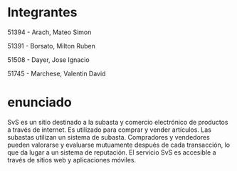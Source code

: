 # Integrantes
51394 - Arach, Mateo Simon

51391 - Borsato, Milton Ruben

51508 - Dayer, Jose Ignacio

51745 - Marchese, Valentin David

# enunciado

SvS es un sitio destinado a la subasta y comercio electrónico de productos a través de internet. Es utilizado para comprar y vender artículos. Las subastas utilizan un sistema de subasta. Compradores y vendedores pueden valorarse y evaluarse mutuamente después de cada transacción, lo que da lugar a un sistema de reputación. El servicio SvS es accesible a través de sitios web y aplicaciones móviles.
